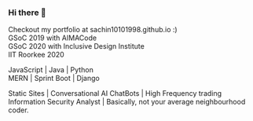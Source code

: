 ### Hi there 👋

Checkout my portfolio at sachin10101998.github.io :)<br>
GSoC 2019 with AIMACode <br>
GSoC 2020 with Inclusive Design Institute<br>
IIT Roorkee 2020<br>

JavaScript | Java | Python<br>
MERN | Sprint Boot | Django<br>

Static Sites |  Conversational AI ChatBots | High Frequency trading <br>
Information Security Analyst | Basically, not your average neighbourhood coder.<br>
